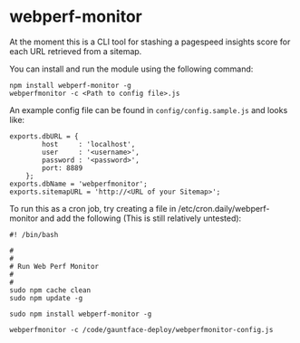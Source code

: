 webperf-monitor
=====================

At the moment this is a CLI tool for stashing a pagespeed insights score for each URL retrieved from a sitemap.

You can install and run the module using the following command:

    npm install webperf-monitor -g
    webperfmonitor -c <Path to config file>.js

An example config file can be found in `config/config.sample.js` and looks like:

    exports.dbURL = {
            host     : 'localhost',
            user     : '<username>',
            password : '<password>',
            port: 8889
        };
    exports.dbName = 'webperfmonitor';
    exports.sitemapURL = 'http://<URL of your Sitemap>';

To run this as a cron job, try creating a file in /etc/cron.daily/webperf-monitor and add the following (This is still relatively untested):

    #! /bin/bash

    #
    #
    # Run Web Perf Monitor
    #
    #
    sudo npm cache clean
    sudo npm update -g

    sudo npm install webperf-monitor -g

    webperfmonitor -c /code/gauntface-deploy/webperfmonitor-config.js